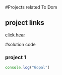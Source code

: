 #Projects related To Dom

## project links
[click hear](https://google.com)

#solution code

### project 1
```javascript
console.log("Gopal")
```